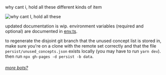 why cant i, hold all these different kinds of item

![why cant I, hold all these](https://i.imgur.com/gBDp6Qs.png)

updated documentation is wip. environment variables (required and optional) are
documented in [env.ts](src/env.ts).

to regenerate the disjoint git branch that the unused concept list is stored
in, make sure you're on a clone with the remote set correctly and that the file
`persist/unused_concepts.json` exists locally (you may have to run `yarn dev`).
then run `npx gh-pages -d persist -b data`.

###### [more bots?](https://github.com/lostfictions?tab=repositories&q=botally)
